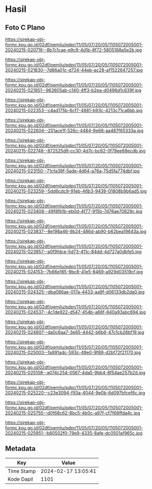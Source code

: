 # Hasil

## Foto C Plano

https://sirekap-obj-formc.kpu.go.id/02df/pemilu/pdpr/11/05/07/20/05/1105072005001-20240215-020716--8b7c1cae-e9c9-4d1b-8f72-5805188a5e2b.jpg

https://sirekap-obj-formc.kpu.go.id/02df/pemilu/pdpr/11/05/07/20/05/1105072005001-20240215-021830--7d86a01c-d724-44eb-ac28-af1522647257.jpg

https://sirekap-obj-formc.kpu.go.id/02df/pemilu/pdpr/11/05/07/20/05/1105072005001-20240215-021951--963605ab-c140-4ff3-b2ea-d0496d1c639f.jpg

https://sirekap-obj-formc.kpu.go.id/02df/pemilu/pdpr/11/05/07/20/05/1105072005001-20240215-022353--c4ad175b-6cf7-4881-b93c-4213c71ca6bb.jpg

https://sirekap-obj-formc.kpu.go.id/02df/pemilu/pdpr/11/05/07/20/05/1105072005001-20240215-022604--251ace1f-526c-4484-9e68-aa487f65333a.jpg

https://sirekap-obj-formc.kpu.go.id/02df/pemilu/pdpr/11/05/07/20/05/1105072005001-20240215-022748--872525d9-cc30-4d7c-bc62-0f78ee68ecdb.jpg

https://sirekap-obj-formc.kpu.go.id/02df/pemilu/pdpr/11/05/07/20/05/1105072005001-20240215-023150--71cfa39f-5ade-4d64-a76a-75d5fa774dbf.jpg

https://sirekap-obj-formc.kpu.go.id/02df/pemilu/pdpr/11/05/07/20/05/1105072005001-20240215-023259--5dd6cdc9-91eb-46b3-9439-01808b9b6ad5.jpg

https://sirekap-obj-formc.kpu.go.id/02df/pemilu/pdpr/11/05/07/20/05/1105072005001-20240215-023408--49f8fb1b-eb0d-4f77-915b-7d76ae70829c.jpg

https://sirekap-obj-formc.kpu.go.id/02df/pemilu/pdpr/11/05/07/20/05/1105072005001-20240215-023837--8e198a46-9b24-486d-ab90-b62bea19643a.jpg

https://sirekap-obj-formc.kpu.go.id/02df/pemilu/pdpr/11/05/07/20/05/1105072005001-20240215-023957--a0f9fdce-5d73-411c-84dd-4d727a0dbfe5.jpg

https://sirekap-obj-formc.kpu.go.id/02df/pemilu/pdpr/11/05/07/20/05/1105072005001-20240215-024153--7b66e165-9bc8-41e5-8469-a929d03519cf.jpg

https://sirekap-obj-formc.kpu.go.id/02df/pemilu/pdpr/11/05/07/20/05/1105072005001-20240215-024325--dba086ae-017a-4433-aa9f-d06133db2da0.jpg

https://sirekap-obj-formc.kpu.go.id/02df/pemilu/pdpr/11/05/07/20/05/1105072005001-20240215-024537--4c1de922-d547-454b-a66f-840a93abc694.jpg

https://sirekap-obj-formc.kpu.go.id/02df/pemilu/pdpr/11/05/07/20/05/1105072005001-20240215-024807--da0c6aa7-3e65-4442-b6b6-47c1cb28bf19.jpg

https://sirekap-obj-formc.kpu.go.id/02df/pemilu/pdpr/11/05/07/20/05/1105072005001-20240215-025003--fa991adc-593c-49e0-9f89-d2bf72f21170.jpg

https://sirekap-obj-formc.kpu.go.id/02df/pemilu/pdpr/11/05/07/20/05/1105072005001-20240215-025108--a074c254-0567-4da5-9bb4-8f54ae257b2d.jpg

https://sirekap-obj-formc.kpu.go.id/02df/pemilu/pdpr/11/05/07/20/05/1105072005001-20240215-025220--c23e3094-f93a-4044-9e0b-6d097bfcef6c.jpg

https://sirekap-obj-formc.kpu.go.id/02df/pemilu/pdpr/11/05/07/20/05/1105072005001-20240215-025755--d0f68c62-8bc5-4b0c-a97f-cf7f68ffda4c.jpg

https://sirekap-obj-formc.kpu.go.id/02df/pemilu/pdpr/11/05/07/20/05/1105072005001-20240215-025951--b80502f0-79e9-4335-8afe-dc0501af965c.jpg


## Metadata

| Key        | Value               |
| ---------- | ------------------- |
| Time Stamp | 2024-02-17 13:05:41 |
| Kode Dapil | 1101                |



